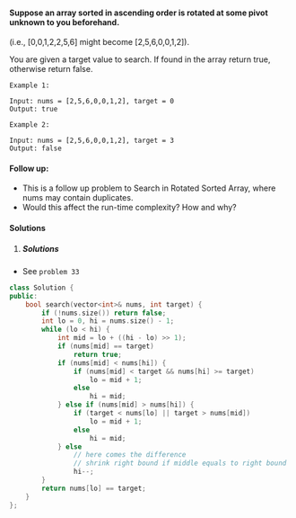 #### Suppose an array sorted in ascending order is rotated at some pivot unknown to you beforehand.

(i.e., [0,0,1,2,2,5,6] might become [2,5,6,0,0,1,2]).

You are given a target value to search. If found in the array return true, otherwise return false.

```
Example 1:

Input: nums = [2,5,6,0,0,1,2], target = 0
Output: true

Example 2:

Input: nums = [2,5,6,0,0,1,2], target = 3
Output: false
```

#### Follow up:

-    This is a follow up problem to Search in Rotated Sorted Array, where nums may contain duplicates.
-    Would this affect the run-time complexity? How and why?


#### Solutions

1. ##### Solutions

- See `problem 33`

```c++
class Solution {
public:
    bool search(vector<int>& nums, int target) {
        if (!nums.size()) return false;
        int lo = 0, hi = nums.size() - 1;
        while (lo < hi) {
            int mid = lo + ((hi - lo) >> 1);
            if (nums[mid] == target)
                return true;
            if (nums[mid] < nums[hi]) {
                if (nums[mid] < target && nums[hi] >= target)
                    lo = mid + 1;
                else
                    hi = mid;
            } else if (nums[mid] > nums[hi]) {
                if (target < nums[lo] || target > nums[mid])
                    lo = mid + 1;
                else
                    hi = mid;
            } else
                // here comes the difference
                // shrink right bound if middle equals to right bound
                hi--;
        }
        return nums[lo] == target;
    }
};
```